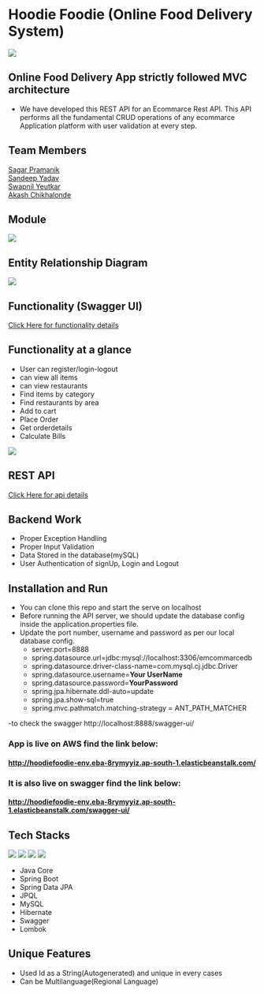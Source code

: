 # Hoodie Foodie (Online Food Delivery System)
<img src="https://github.com/sgrprmnk/befitting-advice-51/blob/main/ProjectLogo.PNG">
<h2> Online Food Delivery App strictly followed MVC architecture </h2>

 - We have developed this REST API for an Ecommarce Rest API. This API performs all the fundamental CRUD operations of any ecommarce Application platform with user validation at every step.
 
 ## Team Members
 
 <a href="https://github.com/sgrprmnk">Sagar Pramanik</a>
 <br>
 <a href="https://github.com/Sandeepyadav14">Sandeep Yadav</a>
 <br>
 <a href="https://github.com/Swapnil28Y">Swapnil Yeutkar</a>
 <br>
 <a href="https://github.com/Akash-298">Akash Chikhalonde</a>

## Module
<img src="https://github.com/sgrprmnk/befitting-advice-51/blob/main/model.png">



## Entity Relationship Diagram

<img src="https://github.com/sgrprmnk/befitting-advice-51/blob/main/Picture1.png">


## Functionality (Swagger UI) 
<a href="https://github.com/sgrprmnk/befitting-advice-51/blob/main/Hoodie_Foodie_ui.pdf">Click Here for functionality details</a>
## Functionality at a glance
-   User can register/login-logout
-   can view all items
-   can view restaurants
-   Find items by category
-   Find restaurants by area
-   Add to cart
-   Place Order
-   Get orderdetails
-   Calculate Bills
<img src="https://github.com/sgrprmnk/befitting-advice-51/blob/main/functionalityAtGlance.png">

## REST API
<a href="https://github.com/sgrprmnk/befitting-advice-51/blob/main/Hoodie_Foodie_api.pdf">Click Here for api details</a>

## Backend Work
-  Proper Exception Handling
-  Proper Input Validation
-  Data Stored in the database(mySQL)
-  User Authentication of signUp, Login and Logout

## Installation and Run
-  You can clone this repo and start the serve on localhost
-   Before running the API server, we should update the database config inside the application.properties file.
-   Update the port number, username and password as per our local database config.
    -   server.port=8888
    -   spring.datasource.url=jdbc:mysql://localhost:3306/emcommarcedb
    -   spring.datasource.driver-class-name=com.mysql.cj.jdbc.Driver
    -   spring.datasource.username=**Your UserName**
    -   spring.datasource.password=**YourPassword**
    -   spring.jpa.hibernate.ddl-auto=update
    -   spring.jpa.show-sql=true
    -   spring.mvc.pathmatch.matching-strategy = ANT_PATH_MATCHER
    
-to check the swagger http://localhost:8888/swagger-ui/


### App is live on AWS find the link below:
#### http://hoodiefoodie-env.eba-8rymyyiz.ap-south-1.elasticbeanstalk.com/

### It is also live on swagger find the link below:
#### http://hoodiefoodie-env.eba-8rymyyiz.ap-south-1.elasticbeanstalk.com/swagger-ui/


## Tech Stacks
<p>
   <img src="https://img.icons8.com/color/64/000000/java.png"/>
   <img src="https://img.icons8.com/color/48/null/spring-logo.png"/>
   <img src="https://github.com/efat56/striped-pear-8171/blob/main/Images/hibernate_logo_icon_171004.png" />
   <img src="https://img.icons8.com/ios/50/null/mysql-logo.png"/>
</p>

-   Java Core
-   Spring Boot
-   Spring Data JPA
-   JPQL
-   MySQL
-   Hibernate
-   Swagger
-   Lombok

## Unique Features
- Used Id as a String(Autogenerated) and unique in every cases
- Can be Multilanguage(Regional Language)





